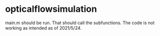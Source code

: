 # opticalflowsimulation


main.m should be run. That should call the subfunctions. The code is not working as intended as of 2021/5/24.
